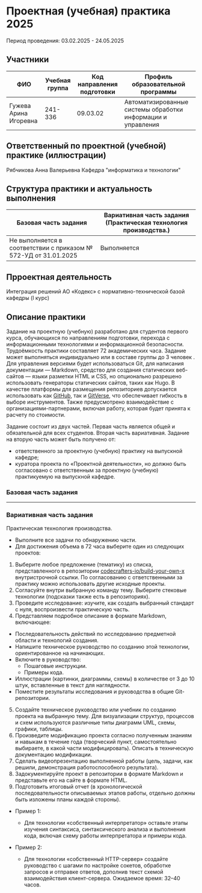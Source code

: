 # Проектная (учебная) практика 2025
Период проведения:
03.02.2025 - 24.05.2025

## Участники
| ФИО | Учебная группа | Код направления подготовки | Профиль образовательной программы |
|-|-|-|-|
| Гужева Арина Игоревна |241-336|09.03.02|Автоматизированные системы обработки информации и управления|

## Ответственный по проектной (учебной) практике (иллюстрации)
Рябчикова Анна Валерьевна
Кафедра "информатика и технологии"

## Структура практики и актуальность выполнения
| Базовая часть задания | Вариативная часть задания (Практическая технология производства.)|
|-|-|
| Не выполняется в соответствии с приказом № 572-УД от 31.01.2025 | Выполняется |

## Прроектная деятельность
Интеграция решений АО «Кодекс» с нормативно-технической базой кафедры (I курс)
## Описание практики
Задание на проектную (учебную) разработано для студентов первого курса, обучающихся по направлениям подготовки, перехода с информационными технологиями и информационной безопасности. Трудоёмкость практики составляет 72 академических часа. Задание может выполняться индивидуально или в составе группы до 3 человек . Для управления версиями будет использоваться Git, для написания документации — Markdown, средство для создания статических веб-сайтов — языки разметки HTML и CSS, но опционально разрешено использовать генераторы статических сайтов, таких как Hugo. В качестве платформы для размещения репозиториев допускается использовать как [GitHub](https://github.com/ "Заголовок"), так и [GitVerse](https://gitverse.ru/home/ "Заголовок"), что обеспечивает гибкость в выборе инструментов. Также предусмотрено взаимодействие с организациями-партнерами, включая работу, которая будет принята к расчету по стоимости.

Задание состоит из двух частей. Первая часть является общей и обязательной для всех студентов. Вторая часть вариативная. Задание на вторую часть может быть получено от:

* ответственного за проектную (учебную) практику на выпускной кафедре;
* куратора проекта по «Проектной деятельности», но должно быть согласовано с ответственным за проектную (учебную) практикуемую на выпускной кафедре.
### Базовая часть задания
---

### Вариативная часть задания
Практическая технология производства.
* Выполните все задачи по обнаружению части.
* Для достижения объема в 72 часа выберите один из следующих проектов:
1. Выберите любое предложение (тематику) из списка, представленного в репозитории [codecrafters-io/build-your-own-x](https://github.com/codecrafters-io/build-your-own-x "Заголовок") внутристрочной ссылки. По согласованию с ответственными за практику можно использовать другие исходные проекты.
2. Согласуйте внутри выбранную команду тему. Выберите стековые технологии (подсказки также есть в репозиториях).
3. Проведите исследование: изучите, как создать выбранный стандарт с нуля, воспроизвести практическую часть.
4. Представляем подробное описание в формате Markdown, включающее:
* Последовательность действий по исследованию предметной области и технологий создания.
* Напишите техническое руководство по созданию этой технологии, ориентированное на начинающих.
* Включите в руководство:
  * Пошаговые инструкции.
  * Примеры кода.
* Иллюстрации (картинки, диаграммы, схемы) в количестве от 3 до 10 штук, вставленные в текст для наглядности.
* Поместите результаты исследования и руководства в общие Git-репозитории.
5. Создайте техническое руководство или учебник по созданию проекта на выбранную тему. Для визуализации структур, процессов и схем используются различные типы диаграмм UML, схемы, графики, таблицы.
6. Произведите модификацию проекта согласно полученным знаниям и навыкам в течение года (творческий пункт, самостоятельно выбираете, в какой части модифицировать). Описать в техническую документацию модификации.
7. Сделать видеопрезентацию выполненной работы (цель, задачи, как решили, демонстрация работоспособного результата).
8. Задокументируйте проект в репозитории в формате Markdown и представьте его на сайте в формате HTML.
9. Подготовить итоговый отчет (в хронологической последовательности описываемых этапов работы, отдельно должны быть изложены планы каждой стороны).

* Пример 1:

  * Для технологии «собственный интерпретатор» оставьте этапы изучения синтаксиса, синтаксического анализа и выполнения кода, включая схему работы интерпретатора и примеры кода.

* Пример 2:

    * Для технологии «собственный HTTP-сервер» создайте руководство с шагами по настройке сокетов, обработке запросов и отправке ответов, дополнив текст схемой взаимодействия клиент-сервера.
Ожидаемое время: 32–40 часов.